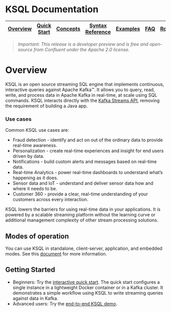 # KSQL Documentation

| [Overview](/docs/) |[Quick Start](/docs/quickstart#quick-start-guide) | [Concepts](/docs/concepts.md) | [Syntax Reference](/docs/syntax-reference.md) | [Examples](/docs/examples.md) | [FAQ](/docs/faq.md)  | [Roadmap](/docs/roadmap.md) | [Demo](/docs/demo.md) |
|---|----|-----|----|----|----|----|----|

> *Important: This release is a *developer preview* and is free and open-source from Confluent under the Apache 2.0 license.*

# Overview
KSQL is an open source streaming SQL engine that implements continuous, interactive queries against Apache Kafka™. It allows you to query, read, write, and process data in Apache Kafka in real-time, at scale using SQL commands. KSQL interacts directly with the [Kafka Streams API](http://docs.confluent.io/current/streams/concepts.html), removing the requirement of building a Java app. 

### Use cases
Common KSQL use cases are:

- Fraud detection - identify and act on out of the ordinary data to provide real-time awareness. 
- Personalization - create real-time experiences and insight for end users driven by data. 
- Notifications - build custom alerts and messages based on real-time data. 
- Real-time Analytics - power real-time dashboards to understand what’s happening as it does. 
- Sensor data and IoT - understand and deliver sensor data how and where it needs to be. 
- Customer 360 - provide a clear, real-time understanding of your customers across every interaction.

KSQL lowers the barriers for using real-time data in your applications. It is powered by a scalable streaming platform without the learning curve or additional management complexity of other stream processing solutions.



## Modes of operation

You can use KSQL in standalone, client-server, application, and embedded modes. See this [document](/docs/concepts/) for more information.

## Getting Started

* Beginners: Try the [interactive quick start](/docs/quickstart/). The quick start configures a single instance in a lightweight Docker container or in a Kafka cluster. It demonstrates a simple workflow using KSQL to write streaming queries against data in Kafka.
* Advanced users: Try the [end-to-end KSQL demo](https://github.com/confluentinc/ksql).


